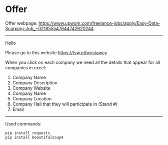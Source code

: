 # Offer

Offer webpage:
https://www.upwork.com/freelance-jobs/apply/Easy-Data-Scarping-Job_~021855547644742620244


---

Hello

Please go to this website
https://tsw.pl/wystawcy

When you click on each company we need all the details that appear for all companies in excel:

1. Company Name
2. Company Description
3. Company Website
4. Company Name
5. Company Location
6. Company Hall that they will participate in (Stand #)
7. Email 

---

Used commands:

```
pip install requests
pip install beautifulsoup4
```


